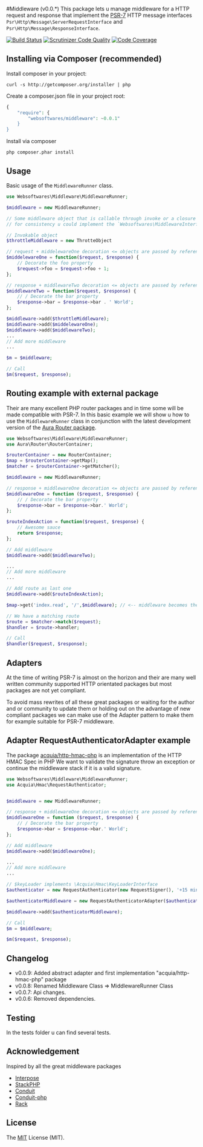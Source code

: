 #Middleware (v0.0.*)
This package lets u manage middleware for a HTTP request and response that implement the [PSR-7](https://github.com/php-fig/fig-standards/blob/master/proposed/http-message.md) HTTP message interfaces
`Psr\Http\Message\ServerRequestInterface` and `Psr\Http\Message\ResponseInterface`.

[![Build Status](https://api.travis-ci.org/websoftwares/middleware.png)](https://travis-ci.org/websoftwares/middleware)
[![Scrutinizer Code Quality](https://scrutinizer-ci.com/g/websoftwares/middleware/badges/quality-score.png?b=master)](https://scrutinizer-ci.com/g/websoftwares/middleware/?branch=master)
[![Code Coverage](https://scrutinizer-ci.com/g/websoftwares/middleware/badges/coverage.png?b=master)](https://scrutinizer-ci.com/g/websoftwares/middleware/?branch=master)

## Installing via Composer (recommended)

Install composer in your project:
```
curl -s http://getcomposer.org/installer | php
```

Create a composer.json file in your project root:
```php
{
    "require": {
		"websoftwares/middleware": ~0.0.1"
    }
}
```

Install via composer
```
php composer.phar install
```

## Usage
Basic usage of the `MiddlewareRunner` class.

```php
use Websoftwares\Middleware\MiddlewareRunner;

$middleware = new MiddlewareRunner;

// Some middleware object that is callable through invoke or a closure 
// for consistency u could implement the `Websoftwares\MiddlewareInterface`.

// Invokable object
$throttleMiddleware = new ThrotteObject

// request + middelewareOne decoration <= objects are passed by reference
$middelewareOne = function($request, $response) {
    // Decorate the foo property
    $request->foo = $request->foo + 1;
};

// response + middlewareTwo decoration <= objects are passed by reference
$middlewareTwo = function($request, $response) {
    // / Decorate the bar property
    $response->bar = $response->bar . ' World';
};

$middleware->add($throttleMiddleware);
$middleware->add($middelewareOne);
$middleware->add($middlewareTwo);
...
// Add more middleware
...

$m = $middleware;

// Call
$m($request, $response);

```

## Routing example with external package
Their are many excellent PHP router packages and in time some will be made compatible with PSR-7.
In this basic example we will show u how to use the `MiddlewareRunner` class in conjunction with the latest development version of the [Aura Router package](https://github.com/auraphp/Aura.Router/tree/3.x).


```php
use Websoftwares\Middleware\MiddlewareRunner;
use Aura\Router\RouterContainer;

$routerContainer = new RouterContainer;
$map = $routerContainer->getMap();
$matcher = $routerContainer->getMatcher();

$middleware = new MiddlewareRunner;

// response + middlewareOne decoration <= objects are passed by reference
$middlewareOne = function ($request, $response) {
    // / Decorate the bar property
    $response->bar = $response->bar.' World';
};

$routeIndexAction = function($request, $response) {
    // Awesome sauce
    return $response;
};

// Add middleware
$middleware->add($middlewareTwo);

...
// Add more middleware
...

// Add route as last one
$middleware->add($routeIndexAction);

$map->get('index.read', '/',$middleware); // <-- middleware becomes the handler

// We have a matching route
$route = $matcher->match($request);
$handler = $route->handler;

// Call
$handler($request, $response);

```

## Adapters
At the time of writing PSR-7 is almost on the horizon and their are many well written community supported HTTP orientated packages but most packages are not yet compliant.

To avoid mass rewrites of all these great packages or waiting for the author and or community to update them or holding out on the advantage of new compliant packages we can make use of the Adapter pattern to make them for example suitable for PSR-7 middleware.

## Adapter RequestAuthenticatorAdapter example
The package [acquia/http-hmac-php](https://github.com/acquia/http-hmac-php) is an implementation of the HTTP HMAC Spec in PHP 
We want to validate the signature throw an exception or continue the middleware stack if it is a valid signature.

```php
use Websoftwares\Middleware\MiddlewareRunner;
use Acquia\Hmac\RequestAuthenticator;


$middleware = new MiddlewareRunner;

// response + middlewareOne decoration <= objects are passed by reference
$middlewareOne = function ($request, $response) {
    // / Decorate the bar property
    $response->bar = $response->bar.' World';
};

// Add middleware
$middleware->add($middlewareOne);

...
// Add more middleware
...

// $keyLoader implements \Acquia\Hmac\KeyLoaderInterface
$authenticator = new RequestAuthenticator(new RequestSigner(), '+15 minutes');

$authenticatorMiddleware = new RequestAuthenticatorAdapter($authenticator, $keyLoader);

$middleware->add($authenticatorMiddleware);

// Call
$m = $middleware;

$m($request, $response);

```


## Changelog
- v0.0.9: Added abstract adapter and first implementation "acquia/http-hmac-php" package
- v0.0.8: Renamed Middleware Class => MiddlewareRunner Class
- v0.0.7: Api changes.
- v0.0.6: Removed dependencies.

## Testing
In the tests folder u can find several tests.

## Acknowledgement
Inspired by all the great middleware packages

- [Interpose](https://github.com/carbocation/interpose)
- [StackPHP](http://stackphp.com)
- [Conduit](https://github.com/bigeasy/conduit)
- [Conduit-php](https://github.com/phly/conduit)
- [Rack](https://github.com/rack/rack)

## License
The [MIT](http://opensource.org/licenses/MIT "MIT") License (MIT).
